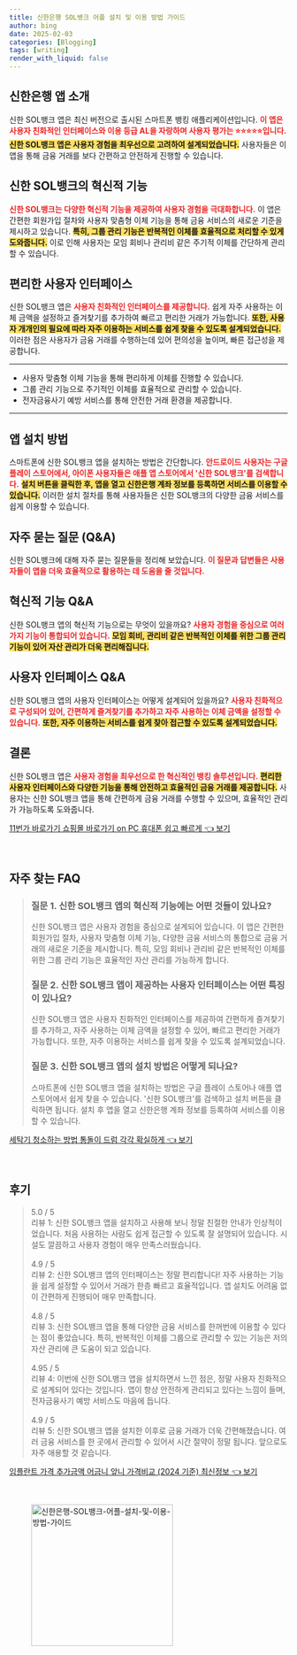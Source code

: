 ```yaml
---
title: 신한은행 SOL뱅크 어플 설치 및 이용 방법 가이드
author: bing
date: 2025-02-03
categories: [Blogging]
tags: [writing]
render_with_liquid: false
---
```



<h2 id='신한은행 앱 소개'>신한은행 앱 소개</h2>

<p>신한 SOL뱅크 앱은 최신 버전으로 출시된 스마트폰 뱅킹 애플리케이션입니다. <b><span style="color: #ee2323;">이 앱은 사용자 친화적인 인터페이스와 이용 등급 AL을 자랑하며 사용자 평가는 ⭐⭐⭐⭐⭐입니다.</span></b> <b><span style="background-color: #ffe066;">신한 SOL뱅크 앱은 사용자 경험을 최우선으로 고려하여 설계되었습니다.</span></b> 사용자들은 이 앱을 통해 금융 거래를 보다 간편하고 안전하게 진행할 수 있습니다.</p>

<h2 id='혁신적 기능'>신한 SOL뱅크의 혁신적 기능</h2>

<p><b><span style="color: #ee2323;">신한 SOL뱅크는 다양한 혁신적 기능을 제공하여 사용자 경험을 극대화합니다.</span></b> 이 앱은 간편한 회원가입 절차와 사용자 맞춤형 이체 기능을 통해 금융 서비스의 새로운 기준을 제시하고 있습니다. <b><span style="background-color: #ffe066;">특히, 그룹 관리 기능은 반복적인 이체를 효율적으로 처리할 수 있게 도와줍니다.</span></b> 이로 인해 사용자는 모임 회비나 관리비 같은 주기적 이체를 간단하게 관리할 수 있습니다.</p>

<h2 id='편리한 사용자 인터페이스'>편리한 사용자 인터페이스</h2>

<p>신한 SOL뱅크 앱은 <b><span style="color: #ee2323;">사용자 친화적인 인터페이스를 제공합니다.</span></b> 쉽게 자주 사용하는 이체 금액을 설정하고 즐겨찾기를 추가하여 빠르고 편리한 거래가 가능합니다. <b><span style="background-color: #ffe066;">또한, 사용자 개개인의 필요에 따라 자주 이용하는 서비스를 쉽게 찾을 수 있도록 설계되었습니다.</span></b> 이러한 점은 사용자가 금융 거래를 수행하는데 있어 편의성을 높이며, 빠른 접근성을 제공합니다.</p>

<hr />

<ul>
    <li>사용자 맞춤형 이체 기능을 통해 편리하게 이체를 진행할 수 있습니다.</li>
    <li>그룹 관리 기능으로 주기적인 이체를 효율적으로 관리할 수 있습니다.</li>
    <li>전자금융사기 예방 서비스를 통해 안전한 거래 환경을 제공합니다.</li>
</ul>

<hr />

<h2 id='앱 설치 방법'>앱 설치 방법</h2>

<p>스마트폰에 신한 SOL뱅크 앱을 설치하는 방법은 간단합니다. <b><span style="color: #ee2323;">안드로이드 사용자는 구글 플레이 스토어에서, 아이폰 사용자들은 애플 앱 스토어에서 '신한 SOL뱅크'를 검색합니다.</span></b> <b><span style="background-color: #ffe066;">설치 버튼을 클릭한 후, 앱을 열고 신한은행 계좌 정보를 등록하면 서비스를 이용할 수 있습니다.</span></b> 이러한 설치 절차를 통해 사용자들은 신한 SOL뱅크의 다양한 금융 서비스를 쉽게 이용할 수 있습니다.</p>

<h2 id='자주 묻는 질문 (Q&A)'>자주 묻는 질문 (Q&A)</h2>

<p>신한 SOL뱅크에 대해 자주 묻는 질문들을 정리해 보았습니다. <b><span style="color: #ee2323;">이 질문과 답변들은 사용자들이 앱을 더욱 효율적으로 활용하는 데 도움을 줄 것입니다.</span></b></p>

<h2 id='혁신적 기능 Q&A'>혁신적 기능 Q&A</h2>

<p>신한 SOL뱅크 앱의 혁신적 기능으로는 무엇이 있을까요? <b><span style="color: #ee2323;">사용자 경험을 중심으로 여러 가지 기능이 통합되어 있습니다.</span></b> <b><span style="background-color: #ffe066;">모임 회비, 관리비 같은 반복적인 이체를 위한 그룹 관리 기능이 있어 자산 관리가 더욱 편리해집니다.</span></b></p>

<h2 id='사용자 인터페이스 Q&A'>사용자 인터페이스 Q&A</h2>

<p>신한 SOL뱅크 앱의 사용자 인터페이스는 어떻게 설계되어 있을까요? <b><span style="color: #ee2323;">사용자 친화적으로 구성되어 있어, 간편하게 즐겨찾기를 추가하고 자주 사용하는 이체 금액을 설정할 수 있습니다.</span></b> <b><span style="background-color: #ffe066;">또한, 자주 이용하는 서비스를 쉽게 찾아 접근할 수 있도록 설계되었습니다.</span></b></p>

<h2 id='결론'>결론</h2>

<p>신한 SOL뱅크 앱은 <b><span style="color: #ee2323;">사용자 경험을 최우선으로 한 혁신적인 뱅킹 솔루션입니다.</span></b> <b><span style="background-color: #ffe066;">편리한 사용자 인터페이스와 다양한 기능을 통해 안전하고 효율적인 금융 거래를 제공합니다.</span></b> 사용자는 신한 SOL뱅크 앱을 통해 간편하게 금융 거래를 수행할 수 있으며, 효율적인 관리가 가능하도록 도와줍니다.</p>


<p><a class="click-button" title="11번가 바로가기 쇼핑몰 바로가기 on PC 휴대폰 쉽고 빠르게" href="https://blackassets.github.io/posts/11%EB%B2%88%EA%B0%80-%EB%B0%94%EB%A1%9C%EA%B0%80%EA%B8%B0-%EC%87%BC%ED%95%91%EB%AA%B0-%EB%B0%94%EB%A1%9C%EA%B0%80%EA%B8%B0-on-PC-%ED%9C%B4%EB%8C%80%ED%8F%B0-%EC%89%BD%EA%B3%A0-%EB%B9%A0%EB%A5%B4%EA%B2%8C/" rel="dofollow">11번가 바로가기 쇼핑몰 바로가기 on PC 휴대폰 쉽고 빠르게 👈 보기</a></p><br>
<h2 id='자주_찾는_FAQ'>자주 찾는 FAQ</h2>
<div itemscope="" itemtype="https://schema.org/FAQPage"> 
<blockquote> 
<div itemscope="" itemprop="mainEntity" itemtype="https://schema.org/Question"> 
<h3 itemprop="name">질문 1. 신한 SOL뱅크 앱의 혁신적 기능에는 어떤 것들이 있나요?</h3> 
<div itemscope="" itemprop="acceptedAnswer" itemtype="https://schema.org/Answer"> 
<span itemprop="text"> 
<p>신한 SOL뱅크 앱은 사용자 경험을 중심으로 설계되어 있습니다. 이 앱은 간편한 회원가입 절차, 사용자 맞춤형 이체 기능, 다양한 금융 서비스의 통합으로 금융 거래의 새로운 기준을 제시합니다. 특히, 모임 회비나 관리비 같은 반복적인 이체를 위한 그룹 관리 기능은 효율적인 자산 관리를 가능하게 합니다.</p> 
</span> 
</div> 
</div> 

<div itemscope="" itemprop="mainEntity" itemtype="https://schema.org/Question"> 
<h3 itemprop="name">질문 2. 신한 SOL뱅크 앱이 제공하는 사용자 인터페이스는 어떤 특징이 있나요?</h3> 
<div itemscope="" itemprop="acceptedAnswer" itemtype="https://schema.org/Answer"> 
<span itemprop="text"> 
<p>신한 SOL뱅크 앱은 사용자 친화적인 인터페이스를 제공하여 간편하게 즐겨찾기를 추가하고, 자주 사용하는 이체 금액을 설정할 수 있어, 빠르고 편리한 거래가 가능합니다. 또한, 자주 이용하는 서비스를 쉽게 찾을 수 있도록 설계되었습니다.</p> 
</span> 
</div> 
</div> 

<div itemscope="" itemprop="mainEntity" itemtype="https://schema.org/Question"> 
<h3 itemprop="name">질문 3. 신한 SOL뱅크 앱의 설치 방법은 어떻게 되나요?</h3> 
<div itemscope="" itemprop="acceptedAnswer" itemtype="https://schema.org/Answer"> 
<span itemprop="text"> 
<p>스마트폰에 신한 SOL뱅크 앱을 설치하는 방법은 구글 플레이 스토어나 애플 앱 스토어에서 쉽게 찾을 수 있습니다. '신한 SOL뱅크'를 검색하고 설치 버튼을 클릭하면 됩니다. 설치 후 앱을 열고 신한은행 계좌 정보를 등록하여 서비스를 이용할 수 있습니다.</p> 
</span> 
</div> 
</div> 

</blockquote> 
</div>
<p><a class="click-button" title="세탁기 청소하는 방법 통돌이 드럼 각각 확실하게" href="https://blackassets.github.io/posts/%EC%84%B8%ED%83%81%EA%B8%B0-%EC%B2%AD%EC%86%8C%ED%95%98%EB%8A%94-%EB%B0%A9%EB%B2%95-%ED%86%B5%EB%8F%8C%EC%9D%B4-%EB%93%9C%EB%9F%BC-%EA%B0%81%EA%B0%81-%ED%99%95%EC%8B%A4%ED%95%98%EA%B2%8C/" rel="dofollow">세탁기 청소하는 방법 통돌이 드럼 각각 확실하게 👈 보기</a></p><br>
<h2 id='후기'>후기</h2>
<div itemscope itemtype="https://schema.org/Product">
  <blockquote>
  <div itemprop="review" itemscope itemtype="https://schema.org/Review">
      <div itemprop="reviewRating" itemscope itemtype="https://schema.org/Rating"> <span itemprop="ratingValue">5.0</span> / <span itemprop="bestRating">5</span> </div>
      <span itemprop="reviewBody">리뷰 1: 신한 SOL뱅크 앱을 설치하고 사용해 보니 정말 친절한 안내가 인상적이었습니다. 처음 사용하는 사람도 쉽게 접근할 수 있도록 잘 설명되어 있습니다. 시설도 깔끔하고 사용자 경험이 매우 만족스러웠습니다.</span>
  </div>
  <br>
  <div itemprop="review" itemscope itemtype="https://schema.org/Review">
      <div itemprop="reviewRating" itemscope itemtype="https://schema.org/Rating"> <span itemprop="ratingValue">4.9</span> / <span itemprop="bestRating">5</span> </div>
      <span itemprop="reviewBody">리뷰 2: 신한 SOL뱅크 앱의 인터페이스는 정말 편리합니다! 자주 사용하는 기능을 쉽게 설정할 수 있어서 거래가 한층 빠르고 효율적입니다. 앱 설치도 어려움 없이 간편하게 진행되어 매우 만족합니다.</span>
  </div>
  <br>
  <div itemprop="review" itemscope itemtype="https://schema.org/Review">
      <div itemprop="reviewRating" itemscope itemtype="https://schema.org/Rating"> <span itemprop="ratingValue">4.8</span> / <span itemprop="bestRating">5</span> </div>
      <span itemprop="reviewBody">리뷰 3: 신한 SOL뱅크 앱을 통해 다양한 금융 서비스를 한꺼번에 이용할 수 있다는 점이 좋았습니다. 특히, 반복적인 이체를 그룹으로 관리할 수 있는 기능은 저의 자산 관리에 큰 도움이 되고 있습니다.</span>
  </div>
  <br>
  <div itemprop="review" itemscope itemtype="https://schema.org/Review">
      <div itemprop="reviewRating" itemscope itemtype="https://schema.org/Rating"> <span itemprop="ratingValue">4.95</span> / <span itemprop="bestRating">5</span> </div>
      <span itemprop="reviewBody">리뷰 4: 이번에 신한 SOL뱅크 앱을 설치하면서 느낀 점은, 정말 사용자 친화적으로 설계되어 있다는 것입니다. 앱이 항상 안전하게 관리되고 있다는 느낌이 들며, 전자금융사기 예방 서비스도 마음에 듭니다.</span>
  </div>
  <br>
  <div itemprop="review" itemscope itemtype="https://schema.org/Review">
      <div itemprop="reviewRating" itemscope itemtype="https://schema.org/Rating"> <span itemprop="ratingValue">4.9</span> / <span itemprop="bestRating">5</span> </div>
      <span itemprop="reviewBody">리뷰 5: 신한 SOL뱅크 앱을 설치한 이후로 금융 거래가 더욱 간편해졌습니다. 여러 금융 서비스를 한 곳에서 관리할 수 있어서 시간 절약이 정말 됩니다. 앞으로도 자주 애용할 것 같습니다.</span>
  </div>
  </blockquote>
</div>
<p><a class="click-button" title="임플란트 가격 추가금액 어금니 앞니 가격비교 (2024 기준) 최신정보" href="https://blackassets.github.io/posts/%EC%9E%84%ED%94%8C%EB%9E%80%ED%8A%B8-%EA%B0%80%EA%B2%A9-%EC%B6%94%EA%B0%80%EA%B8%88%EC%95%A1-%EC%96%B4%EA%B8%88%EB%8B%88-%EC%95%9E%EB%8B%88-%EA%B0%80%EA%B2%A9%EB%B9%84%EA%B5%90-(2024-%EA%B8%B0%EC%A4%80)-%EC%B5%9C%EC%8B%A0%EC%A0%95%EB%B3%B4/" rel="dofollow">임플란트 가격 추가금액 어금니 앞니 가격비교 (2024 기준) 최신정보 👈 보기</a></p><br>
<figure class="image"><img src="https://blackassets.github.io/assets/img/thumbnail/신한은행-SOL뱅크-어플-설치-및-이용-방법-가이드.webp" alt="신한은행-SOL뱅크-어플-설치-및-이용-방법-가이드" width="256" height="256"></figure>